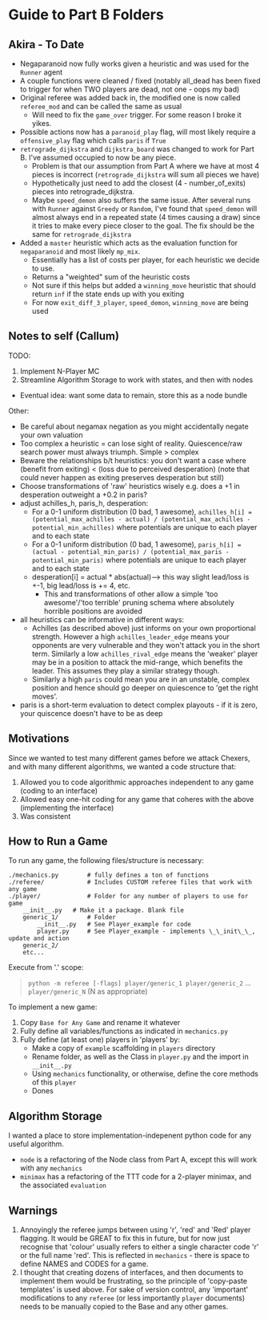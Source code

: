 # Guide to Part B Folders
## Akira - To Date
- Negaparanoid now fully works given a heuristic and was used for the `Runner` agent
- A couple functions were cleaned / fixed (notably all_dead has been fixed to trigger for when TWO players are dead, not one - oops my bad)
- Original referee was added back in, the modified one is now called `referee_mod` and can be called the same as usual
  - Will need to fix the `game_over` trigger. For some reason I broke it yikes.
- Possible actions now has a `paranoid_play` flag, will most likely require a `offensive_play` flag which calls `paris` if `True`
- `retrograde_dijkstra` and `dijkstra_board` was changed to work for Part B. I've assumed occupied to now be any piece.
  - Problem is that our assumption from Part A where we have at most 4 pieces is incorrect (`retrograde_dijkstra` will sum all pieces we have)
  - Hypothetically just need to add the closest (4 - number_of_exits) pieces into retrograde_dijkstra.
  - Maybe `speed_demon` also suffers the same issue. After several runs with `Runner` against `Greedy` or `Random`, I've found that `speed_demon` will almost always end in a repeated state (4 times causing a draw) since it tries to make every piece closer to the goal. The fix should be the same for `retrograde_dijkstra`
- Added a `master` heuristic which acts as the evaluation function for `negaparanoid` and most likely `mp_mix`.
  - Essentially has a list of costs per player, for each heuristic we decide to use.
  - Returns a "weighted" sum of the heuristic costs
  - Not sure if this helps but added a `winning_move` heuristic that should return `inf` if the state ends up with you exiting
  - For now `exit_diff_3_player`, `speed_demon`, `winning_move` are being used

## Notes to self (Callum)
TODO:
1. Implement N-Player MC
2. Streamline Algorithm Storage to work with states, and then with nodes
  - Eventual idea: want some data to remain, store this as a node bundle

Other:
- Be careful about negamax negation as you might accidentally negate your own valuation
- Too complex a heuristic = can lose sight of reality. Quiescence/raw search power must always triumph. Simple > complex
- Beware the relationships b/t heuristics: you don't want a case where (benefit from exiting) < (loss due to perceived desperation) (note that could never happen as exiting preserves desperation but still)
- Choose transformations of 'raw' heuristics wisely e.g. does a +1 in desperation outweight a +0.2 in paris?
- adjust achilles_h, paris_h, desperation:
    - For a 0-1 uniform distribution (0 bad, 1 awesome), `achilles_h[i] = (potential_max_achilles - actual) / (potential_max_achilles - potential_min_achilles)` where potentials are unique to each player and to each state
    - For a 0-1 uniform distribution (0 bad, 1 awesome), `paris_h[i] = (actual - potential_min_paris) / (potential_max_paris - potential_min_paris)` where potentials are unique to each player and to each state
    - desperation[i] = actual * abs(actual)--> this way slight lead/loss is +-1, big lead/loss is += 4, etc.
        - This and transformations of other allow a simple 'too awesome'/'too terrible' pruning schema where absolutely horrible positions are avoided
- all heuristics can be informative in different ways:
    - Achilles (as described above) just informs on your own proportional strength. However a high `achilles_leader_edge` means your opponents are very vulnerable and they won't attack you in the short term. Similarly a low `achilles_rival_edge` means the 'weaker' player may be in a position to attack the mid-range, which benefits the leader. This assumes they play a similar strategy though.
    - Similarly a high `paris` could mean you are in an unstable, complex position and hence should go deeper on quiescence to 'get the right moves'.
- paris is a short-term evaluation to detect complex playouts - if it is zero, your quiscence doesn't have to be as deep

## Motivations
Since we wanted to test many different games before we attack Chexers,
and with many different algorithms, we wanted a code structure that:
1. Allowed you to code algorithmic approaches independent to any game (coding to an interface)
2. Allowed easy one-hit coding for any game that coheres with the above (implementing the interface)
3. Was consistent

## How to Run a Game
To run any game, the following files/structure is necessary:

```pseudocode
./mechanics.py        # fully defines a ton of functions
./referee/            # Includes CUSTOM referee files that work with any game
./player/             # Folder for any number of players to use for game
    __init__.py   # Make it a package. Blank file
    generic_1/        # Folder
        __init__.py   # See Player_example for code
        player.py     # See Player_example - implements \_\_init\_\_, update and action
    generic_2/
    etc...
```

Execute from '.' scope:

> `python -m referee [-flags] player/generic_1 player/generic_2` ... `player/generic_N` (N as appropriate)

To implement a new game:
1. Copy `Base for Any Game` and rename it whatever
2. Fully define all variables/functions as indicated in `mechanics.py`
3. Fully define (at least one) players in 'players' by:
    - Make a copy of `example` scaffolding in `players` directory
    - Rename folder, as well as the Class in `player.py` and the import in `__init__.py`
    - Using `mechanics` functionality, or otherwise, define the core methods of this `player`
    - Dones

## Algorithm Storage
I wanted a place to store implementation-indepenent python code for any useful algorithm.
- `node` is a refactoring of the Node class from Part A, except this will work with any `mechanics`
- `minimax` has a refactoring of the TTT code for a 2-player minimax, and the associated `evaluation`

## Warnings
1. Annoyingly the referee jumps between using 'r', 'red' and 'Red' player flagging. It would be GREAT to fix this in future, but for now just recognise that 'colour' usually refers to either a single character code 'r' or the full name 'red'. This is reflected in `mechanics` - there is space to define NAMES and CODES for a game.
2. I thought that creating dozens of interfaces, and then documents to implement them would be frustrating, so the principle of 'copy-paste templates' is used above. For sake of version control, any 'important' modifications to any `referee` (or less importantly `player` documents) needs to be manually copied to the Base and any other games.
